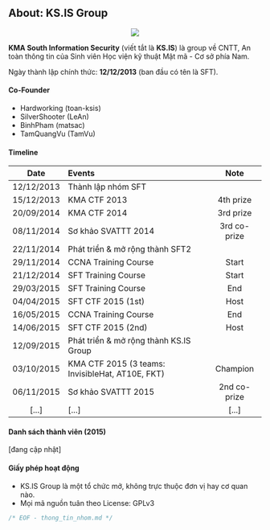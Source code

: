 ## About: KS.IS Group 

<p align="center">
  <img src="https://raw.githubusercontent.com/ks-is/docs/master/logo_kma.png?raw=true"/>
</p>

**KMA South Information Security** (viết tắt là **KS.IS**) là group về CNTT, An toàn thông tin của Sinh viên Học viện kỹ thuật Mật mã - Cơ sở phía Nam.

Ngày thành lập chính thức: **12/12/2013** (ban đầu có tên là SFT).

#### Co-Founder

* Hardworking (toan-ksis)
* SilverShooter (LeAn)
* BinhPham (matsac)
* TamQuangVu (TamVu)

#### Timeline

| Date  | Events  | Note |
| :---------: |:---------------------| :----:|
| 12/12/2013  | Thành lập nhóm SFT   | |
| 15/12/2013  | KMA CTF 2013         | 4th prize |
| 20/09/2014  | KMA CTF 2014         | 3rd prize |
| 08/11/2014  | Sơ khảo SVATTT 2014  | 3rd co-prize |
| 22/11/2014  | Phát triển & mở rộng thành SFT2 |  |
| 29/11/2014  | CCNA Training Course | Start |
| 21/12/2014  | SFT Training Course  | Start |
| 29/03/2015  | SFT Training Course  | End   |
| 04/04/2015  | SFT CTF 2015 (1st)   | Host  |
| 16/05/2015  | CCNA Training Course | End   |
| 14/06/2015  | SFT CTF 2015 (2nd)   | Host         |
| 12/09/2015  | Phát triển & mở rộng thành KS.IS Group |  |
| 03/10/2015  | KMA CTF 2015 (3 teams: InvisibleHat, AT10E, FKT)| Champion |
| 06/11/2015  | Sơ khảo SVATTT 2015  | 2nd co-prize |
| [...]  | [...]   | [...]  |

#### Danh sách thành viên (2015)

[đang cập nhật]

#### Giấy phép hoạt động

* KS.IS Group là một tổ chức mở, không trực thuộc đơn vị hay cơ quan nào.
* Mọi mã nguồn tuân theo License: GPLv3

```C
/* EOF - thong_tin_nhom.md */
```
